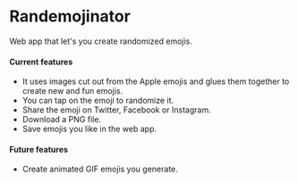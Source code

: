 # Randemojinator
Web app that let's you create randomized emojis.

#### Current features

- It uses images cut out from the Apple emojis and glues them together to create new and fun emojis.
- You can tap on the emoji to randomize it.
- Share the emoji on Twitter, Facebook or Instagram.
- Download a PNG file.
- Save emojis you like in the web app.

#### Future features
- Create animated GIF emojis you generate.
